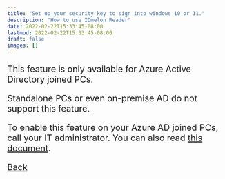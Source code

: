 ```yaml
---
title: "Set up your security key to sign into windows 10 or 11."
description: "How to use IDmelon Reader"
date: 2022-02-22T15:33:45-08:00
lastmod: 2022-02-22T15:33:45-08:00
draft: false
images: []
---
```


This feature is only available for Azure Active Directory joined PCs.

Standalone PCs or even on-premise AD do not support this feature.

To enable this feature on your Azure AD joined PCs, call your IT administrator. You can also read [this document](https://docs.microsoft.com/en-us/azure/active-directory/authentication/howto-authentication-passwordless-security-key-windows).

<a id="back" role="button" class="btn btn-primary btn-lg d-block mb-3" href="/pages/whichplatform/index.html">Back</a>

<style>

@media (max-width: 480px) {.navbar, .footer { display: none; }}
h1{
    color : #4395ec;
}
p{
    font-size:20px;
}
li{
    font-size:20px;
}
</style>
